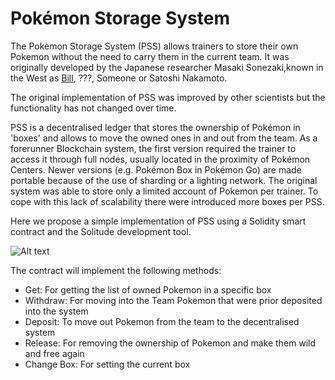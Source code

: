 # Pokémon Storage System

The Pokèmon Storage System (PSS) allows trainers to store their own Pokemon without the need to carry them in the current team. It was originally developed by the Japanese researcher Masaki Sonezaki,known in the West as [Bill](https://bulbapedia.bulbagarden.net/wiki/Bill), ???, Someone or Satoshi Nakamoto.

The original implementation of PSS was improved by other scientists but the functionality has not changed over time.

PSS is a decentralised ledger that stores the ownership of Pokémon in 'boxes' and allows to move the owned ones in and out from the team. 
As a forerunner Blockchain system, the first version required the trainer to access it through full nodes, usually located in the proximity of Pokémon Centers. Newer versions (e.g. Pokémon Box in Pokémon Go) are made portable because of the use of sharding or a lighting network.
The original system was able to store only a limited account of Pokemon per trainer. To cope with this lack of scalability  there were introduced more boxes per PSS. 

Here we propose a simple implementation of PSS using a Solidity smart contract and the Solitude development tool.

![Alt text](media/bill_blockchain.jpg?raw=true "Bill PSS implementation")

The contract will implement the following methods:

- Get: For getting the list of owned Pokemon in a specific box 
- Withdraw: For moving into the Team Pokemon that were prior deposited into the system
- Deposit: To move out Pokemon from the team to the decentralised system
- Release: For removing the ownership of Pokemon and make them wild and free again
- Change Box: For setting the current box 


